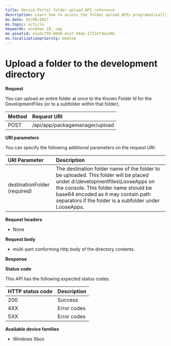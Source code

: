 ```yaml
---
title: Device Portal folder upload API reference
description: Learn how to access the folder upload APIs programatically.
ms.date: 02/08/2017
ms.topic: article
keywords: windows 10, uwp
ms.assetid: e1a2c7f0-0040-4ce7-94de-17224736e20b
ms.localizationpriority: medium
---
```

# Upload a folder to the development directory

**Request**

You can upload an entire folder at once to the Known Folder Id for the DevelopmentFiles (or to a subfolder within that folder).

Method      | Request URI
:------     | :------
POST | /api/app/packagemanager/upload 

**URI parameters**

You can specify the following additional parameters on the request URI:

URI Parameter      | Description
:------     | :-----
destinationFolder  (required) | The destination folder name of the folder to be uploaded. This folder will be placed under d:\developmentfiles\LooseApps on the console. This folder name should be base64 encoded as it may contain path separators if the folder is a subfolder under LooseApps.


**Request headers**

- None

**Request body**

- multi-part conforming http body of the directory contents.

**Response**

**Status code**

This API has the following expected status codes.

HTTP status code      | Description
:------     | :-----
200 | Success
4XX | Error codes
5XX | Error codes

**Available device families**

* Windows Xbox

